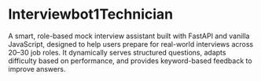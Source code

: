 # Interviewbot1Technician
A smart, role-based mock interview assistant built with FastAPI and vanilla JavaScript, designed to help users prepare for real-world interviews across 20–30 job roles. It dynamically serves structured questions, adapts difficulty based on performance, and provides keyword-based feedback to improve answers.
